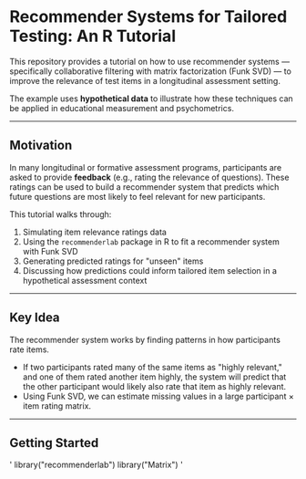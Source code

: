 # Recommender Systems for Tailored Testing: An R Tutorial

This repository provides a tutorial on how to use recommender systems — specifically collaborative filtering with matrix factorization (Funk SVD) — to improve the relevance of test items in a longitudinal assessment setting.  

The example uses **hypothetical data** to illustrate how these techniques can be applied in educational measurement and psychometrics.  

---

## Motivation

In many longitudinal or formative assessment programs, participants are asked to provide **feedback** (e.g., rating the relevance of questions). These ratings can be used to build a recommender system that predicts which future questions are most likely to feel relevant for new participants.  

This tutorial walks through:
1. Simulating item relevance ratings data
2. Using the `recommenderlab` package in R to fit a recommender system with Funk SVD
3. Generating predicted ratings for "unseen" items
4. Discussing how predictions could inform tailored item selection in a hypothetical assessment context

---

## Key Idea

The recommender system works by finding patterns in how participants rate items.  
- If two participants rated many of the same items as "highly relevant," and one of them rated another item highly, the system will predict that the other participant would likely also rate that item as highly relevant.  
- Using Funk SVD, we can estimate missing values in a large participant × item rating matrix.

---

## Getting Started
'
    library("recommenderlab")
    library("Matrix")
'
